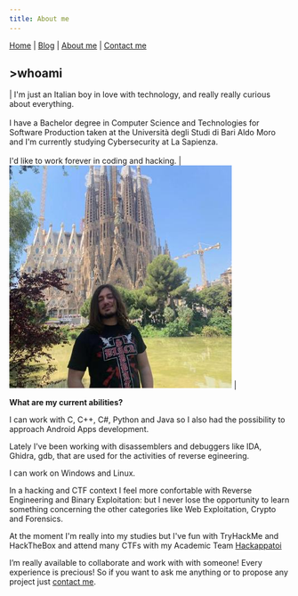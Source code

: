 ```yaml
---
title: About me
---
```

[Home](index.md) | [Blog](blog.md) | [About me](about.md) | [Contact me](contact.md)
## >whoami

| I'm just an Italian boy in love with technology, and really really curious about everything.<br /><br />I have a Bachelor degree in Computer Science and Technologies for Software Production taken at the Università degli Studi di Bari Aldo Moro and I'm currently studying Cybersecurity at La Sapienza.<br /><br />I'd like to work forever in coding and hacking. | ![](/img/retro.jpg) |



**What are my current abilities?**

I can work with C, C++, C#, Python and Java so I also had the possibility to approach Android Apps development.

Lately I've been working with disassemblers and debuggers like IDA, Ghidra, gdb, that are used for the activities of reverse egineering.

I can work on Windows and Linux.

In a hacking and CTF context I feel more confortable with Reverse Engineering and Binary Exploitation: but I never lose the opportunity to learn something concerning the other categories like Web Exploitation, Crypto and Forensics.

At the moment I'm really into my studies but I've fun with TryHackMe and HackTheBox and attend many CTFs with my Academic Team [Hackappatoi](https://hackappatoi.github.io/)

I’m really available to collaborate and work with with someone! Every experience is precious! So if you want to ask me anything or to propose any project just [contact me](contact.md).

